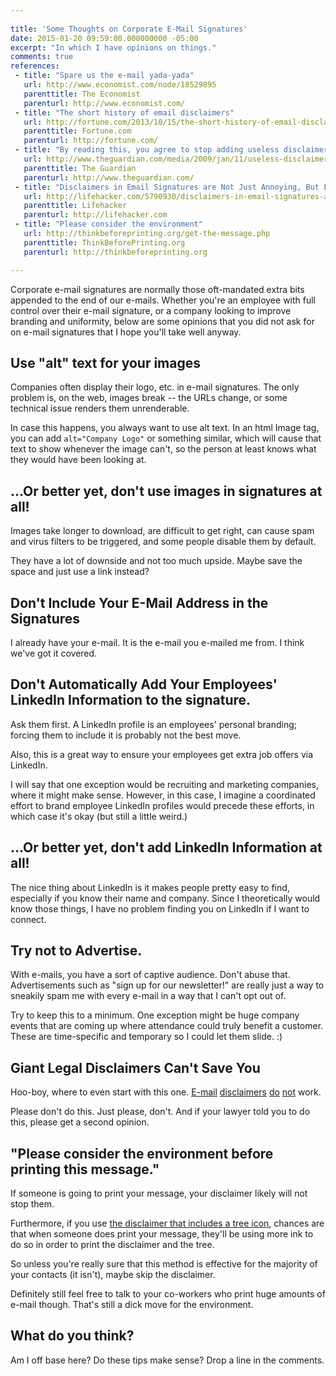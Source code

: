 ```yaml
---
 
title: 'Some Thoughts on Corporate E-Mail Signatures'
date: 2015-01-20 09:59:00.000000000 -05:00
excerpt: "In which I have opinions on things."
comments: true
references: 
 - title: "Spare us the e-mail yada-yada"
   url: http://www.economist.com/node/18529895
   parenttitle: The Economist
   parenturl: http://www.economist.com/
 - title: "The short history of email disclaimers"
   url: http://fortune.com/2013/10/15/the-short-history-of-email-disclaimers/
   parenttitle: Fortune.com
   parenturl: http://fortune.com/
 - title: "By reading this, you agree to stop adding useless disclaimers"
   url: http://www.theguardian.com/media/2009/jan/11/useless-disclaimers-computing
   parenttitle: The Guardian
   parenturl: http://www.theguardian.com/
 - title: "Disclaimers in Email Signatures are Not Just Annoying, But Legally Meaningless"
   url: http://lifehacker.com/5790930/disclaimers-in-email-signatures-are-not-just-annoying-but-legally-meaningless
   parenttitle: Lifehacker
   parenturl: http://lifehacker.com
 - title: "Please consider the environment"
   url: http://thinkbeforeprinting.org/get-the-message.php
   parenttitle: ThinkBeforePrinting.org
   parenturl: http://thinkbeforeprinting.org

---
```

Corporate e-mail signatures are normally those oft-mandated extra bits appended to the end of our e-mails. Whether you're an employee with full control over their e-mail signature, or a company looking to improve branding and uniformity, below are some opinions that you did not ask for on e-mail signatures that I hope you'll take well anyway.

## Use "alt" text for your images
Companies often display their logo, etc. in e-mail signatures. The only problem is, on the web, images break -- the URLs change, or some technical issue renders them unrenderable.

In case this happens, you always want to use alt text. In an html Image tag, you can add `alt="Company Logo"` or something similar, which will cause that text to show whenever the image can't, so the person at least knows what they would have been looking at.

## ...Or better yet, don't use images in signatures at all!
Images take longer to download, are difficult to get right, can cause spam and virus filters to be triggered, and some people disable them by default.

They have a lot of downside and not too much upside. Maybe save the space and just use a link instead?

## Don't Include Your E-Mail Address in the Signatures
I already have your e-mail. It is the e-mail you e-mailed me from. I think we've got it covered.

## Don't Automatically Add Your Employees' LinkedIn Information to the signature.
Ask them first. A LinkedIn profile is an employees' personal branding; forcing them to include it is probably not the best move.

Also, this is a great way to ensure your employees get extra job offers via LinkedIn.

I will say that one exception would be recruiting and marketing companies, where it might make sense. However, in this case, I imagine a coordinated effort to brand employee LinkedIn profiles would precede these efforts, in which case it's okay (but still a little weird.)

## ...Or better yet, don't add LinkedIn Information at all!
The nice thing about LinkedIn is it makes people pretty easy to find, especially if you know their name and company. Since I theoretically would know those things, I have no problem finding you on LinkedIn if I want to connect.

## Try not to Advertise.
With e-mails, you have a sort of captive audience. Don't abuse that. Advertisements such as "sign up for our newsletter!" are really just a way to sneakily spam me with every e-mail in a way that I can't opt out of.

Try to keep this to a minimum. One exception might be huge company events that are coming up where attendance could truly benefit a customer. These are time-specific and temporary so I could let them slide. :)

## Giant Legal Disclaimers Can't Save You
Hoo-boy, where to even start with this one. [E-mail][Example1] [disclaimers][Example2] [do][Example3] [not][Example4] work.

Please don't do this. Just please, don't. And if your lawyer told you to do this, please get a second opinion.

## "Please consider the environment before printing this message."
If someone is going to print your message, your disclaimer likely will not stop them.

Furthermore, if you use [the disclaimer that includes a tree icon][PleaseConsider], chances are that when someone does print your message, they'll be using more ink to do so in order to print the disclaimer and the tree.

So unless you're really sure that this method is effective for the majority of your contacts (it isn't), maybe skip the disclaimer.

Definitely still feel free to talk to your co-workers who print huge amounts of e-mail though. That's still a dick move for the environment.

## What do you think?
Am I off base here? Do these tips make sense? Drop a line in the comments.

[Example1]: http://www.economist.com/node/18529895
[Example2]: http://fortune.com/2013/10/15/the-short-history-of-email-disclaimers/
[Example3]: http://www.theguardian.com/media/2009/jan/11/useless-disclaimers-computing
[Example4]: http://lifehacker.com/5790930/disclaimers-in-email-signatures-are-not-just-annoying-but-legally-meaningless
[PleaseConsider]: http://thinkbeforeprinting.org/get-the-message.php